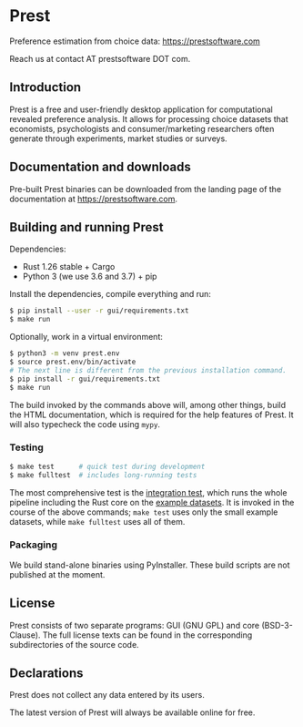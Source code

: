 # Prest

Preference estimation from choice data: https://prestsoftware.com

Reach us at contact AT prestsoftware DOT com.

## Introduction

Prest is a free and user-friendly desktop application for computational revealed
preference analysis. It allows for processing choice datasets that economists,
psychologists and consumer/marketing researchers often generate through
experiments, market studies or surveys.

## Documentation and downloads

Pre-built Prest binaries can be downloaded from the landing page of the
documentation at https://prestsoftware.com.

## Building and running Prest

Dependencies:
* Rust 1.26 stable + Cargo
* Python 3 (we use 3.6 and 3.7) + pip

Install the dependencies, compile everything and run:

```bash
$ pip install --user -r gui/requirements.txt
$ make run
```

Optionally, work in a virtual environment:

```bash
$ python3 -m venv prest.env
$ source prest.env/bin/activate
# The next line is different from the previous installation command.
$ pip install -r gui/requirements.txt
$ make run
```

The build invoked by the commands above will, among other things, build the
HTML documentation, which is required for the help features of Prest.  It will
also typecheck the code using `mypy`.

### Testing

```bash
$ make test      # quick test during development
$ make fulltest  # includes long-running tests
```

The most comprehensive test is the [integration
test](https://github.com/prestsoftware/prest/blob/master/gui/test/integration_test.py),
which runs the whole pipeline including the Rust core on the [example
datasets](https://github.com/prestsoftware/prest/tree/master/docs/src/_static/examples).
It is invoked in the course of the above commands; `make test` uses only the small
example datasets, while `make fulltest` uses all of them.

### Packaging

We build stand-alone binaries using PyInstaller. These build scripts are not
published at the moment.

## License

Prest consists of two separate programs: GUI (GNU GPL) and core (BSD-3-Clause).
The full license texts can be found in the corresponding subdirectories of the source code.

## Declarations

Prest does not collect any data entered by its users.

The latest version of Prest will always be available online for free.
